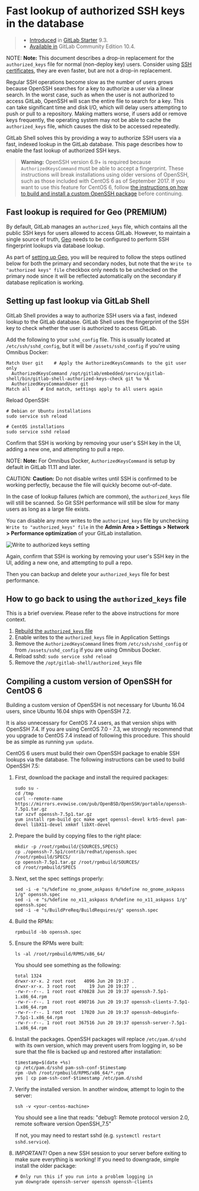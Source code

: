 # Fast lookup of authorized SSH keys in the database

> - [Introduced](https://gitlab.com/gitlab-org/gitlab/issues/1631) in [GitLab Starter](https://about.gitlab.com/pricing/) 9.3.
> - [Available in](https://gitlab.com/gitlab-org/gitlab/issues/3953) GitLab Community Edition 10.4.

NOTE: **Note:** This document describes a drop-in replacement for the
`authorized_keys` file for normal (non-deploy key) users. Consider
using [SSH certificates](ssh_certificates.md), they are even faster,
but are not a drop-in replacement.

Regular SSH operations become slow as the number of users grows because OpenSSH
searches for a key to authorize a user via a linear search. In the worst case,
such as when the user is not authorized to access GitLab, OpenSSH will scan the
entire file to search for a key. This can take significant time and disk I/O,
which will delay users attempting to push or pull to a repository. Making
matters worse, if users add or remove keys frequently, the operating system may
not be able to cache the `authorized_keys` file, which causes the disk to be
accessed repeatedly.

GitLab Shell solves this by providing a way to authorize SSH users via a fast,
indexed lookup in the GitLab database. This page describes how to enable the fast
lookup of authorized SSH keys.

> **Warning:** OpenSSH version 6.9+ is required because
`AuthorizedKeysCommand` must be able to accept a fingerprint. These
instructions will break installations using older versions of OpenSSH, such as
those included with CentOS 6 as of September 2017. If you want to use this
feature for CentOS 6, follow [the instructions on how to build and install a custom OpenSSH package](#compiling-a-custom-version-of-openssh-for-centos-6) before continuing.

## Fast lookup is required for Geo **(PREMIUM)**

By default, GitLab manages an `authorized_keys` file, which contains all the
public SSH keys for users allowed to access GitLab. However, to maintain a
single source of truth, [Geo](../geo/replication/index.md) needs to be configured to perform SSH fingerprint
lookups via database lookup.

As part of [setting up Geo](../geo/replication/index.md#setup-instructions),
you will be required to follow the steps outlined below for both the primary and
secondary nodes, but note that the `Write to "authorized keys" file` checkbox
only needs to be unchecked on the primary node since it will be reflected
automatically on the secondary if database replication is working.

## Setting up fast lookup via GitLab Shell

GitLab Shell provides a way to authorize SSH users via a fast, indexed lookup
to the GitLab database. GitLab Shell uses the fingerprint of the SSH key to
check whether the user is authorized to access GitLab.

Add the following to your `sshd_config` file. This is usually located at
`/etc/ssh/sshd_config`, but it will be `/assets/sshd_config` if you're using
Omnibus Docker:

```plaintext
Match User git    # Apply the AuthorizedKeysCommands to the git user only
  AuthorizedKeysCommand /opt/gitlab/embedded/service/gitlab-shell/bin/gitlab-shell-authorized-keys-check git %u %k
  AuthorizedKeysCommandUser git
Match all    # End match, settings apply to all users again
```

Reload OpenSSH:

```shell
# Debian or Ubuntu installations
sudo service ssh reload

# CentOS installations
sudo service sshd reload
```

Confirm that SSH is working by removing your user's SSH key in the UI, adding a
new one, and attempting to pull a repo.

NOTE: **Note:** For Omnibus Docker, `AuthorizedKeysCommand` is setup by default in
GitLab 11.11 and later.

CAUTION: **Caution:** Do not disable writes until SSH is confirmed to be working
perfectly, because the file will quickly become out-of-date.

In the case of lookup failures (which are common), the `authorized_keys`
file will still be scanned. So Git SSH performance will still be slow for many
users as long as a large file exists.

You can disable any more writes to the `authorized_keys` file by unchecking
`Write to "authorized_keys" file` in the **Admin Area > Settings > Network > Performance optimization** of your GitLab
installation.

![Write to authorized keys setting](img/write_to_authorized_keys_setting.png)

Again, confirm that SSH is working by removing your user's SSH key in the UI,
adding a new one, and attempting to pull a repo.

Then you can backup and delete your `authorized_keys` file for best performance.

## How to go back to using the `authorized_keys` file

This is a brief overview. Please refer to the above instructions for more context.

1. [Rebuild the `authorized_keys` file](../raketasks/maintenance.md#rebuild-authorized_keys-file)
1. Enable writes to the `authorized_keys` file in Application Settings
1. Remove the `AuthorizedKeysCommand` lines from `/etc/ssh/sshd_config` or from `/assets/sshd_config` if you are using Omnibus Docker.
1. Reload sshd: `sudo service sshd reload`
1. Remove the `/opt/gitlab-shell/authorized_keys` file

## Compiling a custom version of OpenSSH for CentOS 6

Building a custom version of OpenSSH is not necessary for Ubuntu 16.04 users,
since Ubuntu 16.04 ships with OpenSSH 7.2.

It is also unnecessary for CentOS 7.4 users, as that version ships with
OpenSSH 7.4. If you are using CentOS 7.0 - 7.3, we strongly recommend that you
upgrade to CentOS 7.4 instead of following this procedure. This should be as
simple as running `yum update`.

CentOS 6 users must build their own OpenSSH package to enable SSH lookups via
the database. The following instructions can be used to build OpenSSH 7.5:

1. First, download the package and install the required packages:

   ```shell
   sudo su -
   cd /tmp
   curl --remote-name https://mirrors.evowise.com/pub/OpenBSD/OpenSSH/portable/openssh-7.5p1.tar.gz
   tar xzvf openssh-7.5p1.tar.gz
   yum install rpm-build gcc make wget openssl-devel krb5-devel pam-devel libX11-devel xmkmf libXt-devel
   ```

1. Prepare the build by copying files to the right place:

   ```shell
   mkdir -p /root/rpmbuild/{SOURCES,SPECS}
   cp ./openssh-7.5p1/contrib/redhat/openssh.spec /root/rpmbuild/SPECS/
   cp openssh-7.5p1.tar.gz /root/rpmbuild/SOURCES/
   cd /root/rpmbuild/SPECS
   ```

1. Next, set the spec settings properly:

   ```shell
   sed -i -e "s/%define no_gnome_askpass 0/%define no_gnome_askpass 1/g" openssh.spec
   sed -i -e "s/%define no_x11_askpass 0/%define no_x11_askpass 1/g" openssh.spec
   sed -i -e "s/BuildPreReq/BuildRequires/g" openssh.spec
   ```

1. Build the RPMs:

   ```shell
   rpmbuild -bb openssh.spec
   ```

1. Ensure the RPMs were built:

   ```shell
   ls -al /root/rpmbuild/RPMS/x86_64/
   ```

   You should see something as the following:

   ```plaintext
   total 1324
   drwxr-xr-x. 2 root root   4096 Jun 20 19:37 .
   drwxr-xr-x. 3 root root     19 Jun 20 19:37 ..
   -rw-r--r--. 1 root root 470828 Jun 20 19:37 openssh-7.5p1-1.x86_64.rpm
   -rw-r--r--. 1 root root 490716 Jun 20 19:37 openssh-clients-7.5p1-1.x86_64.rpm
   -rw-r--r--. 1 root root  17020 Jun 20 19:37 openssh-debuginfo-7.5p1-1.x86_64.rpm
   -rw-r--r--. 1 root root 367516 Jun 20 19:37 openssh-server-7.5p1-1.x86_64.rpm
   ```

1. Install the packages. OpenSSH packages will replace `/etc/pam.d/sshd`
   with its own version, which may prevent users from logging in, so be sure
   that the file is backed up and restored after installation:

   ```shell
   timestamp=$(date +%s)
   cp /etc/pam.d/sshd pam-ssh-conf-$timestamp
   rpm -Uvh /root/rpmbuild/RPMS/x86_64/*.rpm
   yes | cp pam-ssh-conf-$timestamp /etc/pam.d/sshd
   ```

1. Verify the installed version. In another window, attempt to login to the server:

   ```shell
   ssh -v <your-centos-machine>
   ```

   You should see a line that reads: "debug1: Remote protocol version 2.0, remote software version OpenSSH_7.5"

   If not, you may need to restart sshd (e.g. `systemctl restart sshd.service`).

1. *IMPORTANT!* Open a new SSH session to your server before exiting to make
   sure everything is working! If you need to downgrade, simple install the
   older package:

   ```shell
   # Only run this if you run into a problem logging in
   yum downgrade openssh-server openssh openssh-clients
   ```
